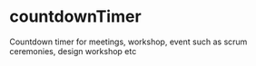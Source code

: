 # countdownTimer
Countdown timer for meetings, workshop, event such as scrum ceremonies, design workshop etc
